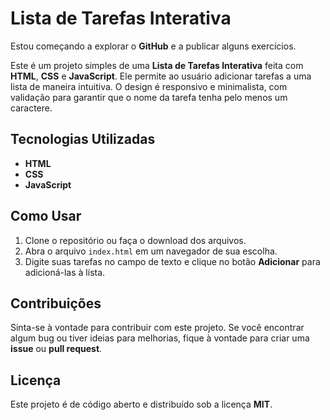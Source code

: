 # Lista de Tarefas Interativa

Estou começando a explorar o **GitHub** e a publicar alguns exercícios. 

Este é um projeto simples de uma **Lista de Tarefas Interativa** feita com **HTML**, **CSS** e **JavaScript**. Ele permite ao usuário adicionar tarefas a uma lista de maneira intuitiva. O design é responsivo e minimalista, com validação para garantir que o nome da tarefa tenha pelo menos um caractere.

## Tecnologias Utilizadas
- **HTML**
- **CSS**
- **JavaScript**

## Como Usar
1. Clone o repositório ou faça o download dos arquivos.
2. Abra o arquivo `index.html` em um navegador de sua escolha.
3. Digite suas tarefas no campo de texto e clique no botão **Adicionar** para adicioná-las à lista.

## Contribuições
Sinta-se à vontade para contribuir com este projeto. Se você encontrar algum bug ou tiver ideias para melhorias, fique à vontade para criar uma **issue** ou **pull request**.

## Licença
Este projeto é de código aberto e distribuído sob a licença **MIT**.

